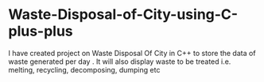 # Waste-Disposal-of-City-using-C-plus-plus
I have created project on Waste Disposal Of City in C++ to store the data of waste generated per day . It will also display waste to be treated i.e. melting, recycling, decomposing, dumping etc
